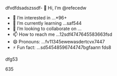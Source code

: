 dfvdfdsadszssdf- 👋 Hi, I’m @refecedw
- 👀 I’m interested in ...*96+
- 🌱 I’m currently learning ...saf544
- 💞️ I’m looking to collaborate on ...
- 📫 How to reach me ...12sdf4747645583663fsd
- 😄 Pronouns: ...fv11345ewewasdertcvx7447
- ⚡ Fun fact: ...sd54548596744747bgfаапп
fds8
<!---545450522iki632
refeced/refeced is a ✨ special ✨ repositorasdy because its `README.md` fer(this file) appears54on your GitHub profvbile.12cvbbv3545
You can click the Preview link to take a look at your chsdfanges.fgxvcfgh
--->dfg53
635
